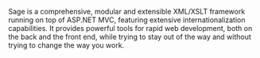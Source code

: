 Sage is a comprehensive, modular and extensible XML/XSLT framework running on top of ASP.NET MVC, featuring extensive internationalization capabilities.
It provides powerful tools for rapid web development, both on the back and the front end, while trying to stay out of the way and without trying to change the way you work.
